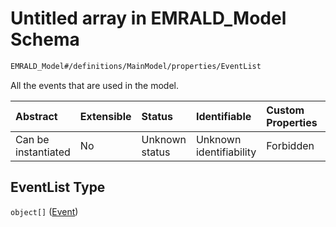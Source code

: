 # Untitled array in EMRALD\_Model Schema

```txt
EMRALD_Model#/definitions/MainModel/properties/EventList
```

All the events that are used in the model.

| Abstract            | Extensible | Status         | Identifiable            | Custom Properties | Additional Properties | Access Restrictions | Defined In                                                                                    |
| :------------------ | :--------- | :------------- | :---------------------- | :---------------- | :-------------------- | :------------------ | :-------------------------------------------------------------------------------------------- |
| Can be instantiated | No         | Unknown status | Unknown identifiability | Forbidden         | Allowed               | none                | [EMRALD\_JsonSchemaV3\_0.json\*](../../out/EMRALD_JsonSchemaV3_0.json "open original schema") |

## EventList Type

`object[]` ([Event](emrald_jsonschemav3_0-definitions-event.md))
